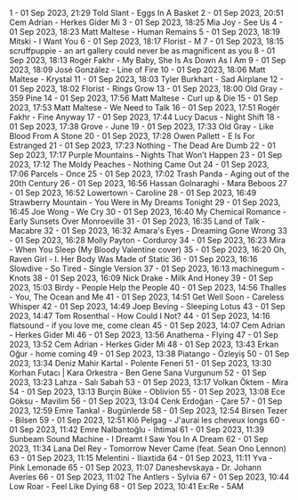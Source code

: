 1 - 01 Sep 2023, 21:29	Told Slant - Eggs In A Basket
2 - 01 Sep 2023, 20:51	Cem Adrian - Herkes Gider Mi
3 - 01 Sep 2023, 18:25	Mia Joy - See Us
4 - 01 Sep 2023, 18:23	Matt Maltese - Human Remains
5 - 01 Sep 2023, 18:19	Mitski - I Want You
6 - 01 Sep 2023, 18:17	Florist - M
7 - 01 Sep 2023, 18:15	scruffpuppie - an art gallery could never be as magnificent as you
8 - 01 Sep 2023, 18:13	Rogér Fakhr - My Baby, She Is As Down As I Am
9 - 01 Sep 2023, 18:09	José González - Line of Fire
10 - 01 Sep 2023, 18:06	Matt Maltese - Krystal
11 - 01 Sep 2023, 18:03	Tyler Burkhart - Sad Airplane
12 - 01 Sep 2023, 18:02	Florist - Rings Grow
13 - 01 Sep 2023, 18:00	Old Gray - 359 Pine
14 - 01 Sep 2023, 17:56	Matt Maltese - Curl up & Die
15 - 01 Sep 2023, 17:53	Matt Maltese - We Need to Talk
16 - 01 Sep 2023, 17:51	Rogér Fakhr - Fine Anyway
17 - 01 Sep 2023, 17:44	Lucy Dacus - Night Shift
18 - 01 Sep 2023, 17:38	Grove - June
19 - 01 Sep 2023, 17:33	Old Gray - Like Blood From A Stone
20 - 01 Sep 2023, 17:28	Owen Pallett - E Is For Estranged
21 - 01 Sep 2023, 17:23	Nothing - The Dead Are Dumb
22 - 01 Sep 2023, 17:17	Purple Mountains - Nights That Won’t Happen
23 - 01 Sep 2023, 17:12	The Moldy Peaches - Nothing Came Out
24 - 01 Sep 2023, 17:06	Parcels - Once
25 - 01 Sep 2023, 17:02	Trash Panda - Aging out of the 20th Century
26 - 01 Sep 2023, 16:56	Hassan Golnaraghi - Mara Beboos
27 - 01 Sep 2023, 16:52	Lowertown - Caroline
28 - 01 Sep 2023, 16:49	Strawberry Mountain - You Were in My Dreams Tonight
29 - 01 Sep 2023, 16:45	Joe Wong - We Cry
30 - 01 Sep 2023, 16:40	My Chemical Romance - Early Sunsets Over Monroeville
31 - 01 Sep 2023, 16:35	Land of Talk - Macabre
32 - 01 Sep 2023, 16:32	Amara's Eyes - Dreaming Gone Wrong
33 - 01 Sep 2023, 16:28	Molly Payton - Corduroy
34 - 01 Sep 2023, 16:23	Mira - When You Sleep (My Bloody Valentine cover)
35 - 01 Sep 2023, 16:20	Oh, Raven Girl - I. Her Body Was Made of Static
36 - 01 Sep 2023, 16:16	Slowdive - So Tired - Single Version
37 - 01 Sep 2023, 16:13	machinegum - Knots
38 - 01 Sep 2023, 16:09	Nick Drake - Milk And Honey
39 - 01 Sep 2023, 15:03	Birdy - People Help the People
40 - 01 Sep 2023, 14:56	Thalles - You, The Ocean and Me
41 - 01 Sep 2023, 14:51	Get Well Soon - Careless Whisper
42 - 01 Sep 2023, 14:49	Joep Beving - Sleeping Lotus
43 - 01 Sep 2023, 14:47	Tom Rosenthal - How Could I Not?
44 - 01 Sep 2023, 14:16	flatsound - if you love me, come clean
45 - 01 Sep 2023, 14:07	Cem Adrian - Herkes Gider Mi
46 - 01 Sep 2023, 13:56	Anathema - Flying
47 - 01 Sep 2023, 13:52	Cem Adrian - Herkes Gider Mi
48 - 01 Sep 2023, 13:43	Erkan Oğur - home coming
49 - 01 Sep 2023, 13:38	Piatango - Özleyiş
50 - 01 Sep 2023, 13:34	Deniz Mahir Kartal - Polente Feneri
51 - 01 Sep 2023, 13:30	Korhan Futacı | Kara Orkestra - Ben Gene Sana Vurgunum
52 - 01 Sep 2023, 13:23	Lahza - Salı Sabah
53 - 01 Sep 2023, 13:17	Volkan Öktem - Mira
54 - 01 Sep 2023, 13:13	Burçin Büke - Oblivion
55 - 01 Sep 2023, 13:08	Ece Göksu - Mavilim
56 - 01 Sep 2023, 13:04	Cenk Erdoğan - Çare
57 - 01 Sep 2023, 12:59	Emre Tankal - Bugünlerde
58 - 01 Sep 2023, 12:54	Birsen Tezer - Bilsen
59 - 01 Sep 2023, 12:51	Klô Pelgag - J'aurai les cheveux longs
60 - 01 Sep 2023, 11:42	Emre Nalbantoğlu - İhtimal
61 - 01 Sep 2023, 11:39	Sunbeam Sound Machine - I Dreamt I Saw You In A Dream
62 - 01 Sep 2023, 11:34	Lana Del Rey - Tomorrow Never Came (feat. Sean Ono Lennon)
63 - 01 Sep 2023, 11:15	Melentini - Iliaxtida
64 - 01 Sep 2023, 11:11	Yva - Pink Lemonade
65 - 01 Sep 2023, 11:07	Daneshevskaya - Dr. Johann Averies
66 - 01 Sep 2023, 11:02	The Antlers - Sylvia
67 - 01 Sep 2023, 10:44	Low Roar - Feel Like Dying
68 - 01 Sep 2023, 10:41	Ex:Re - 5AM
